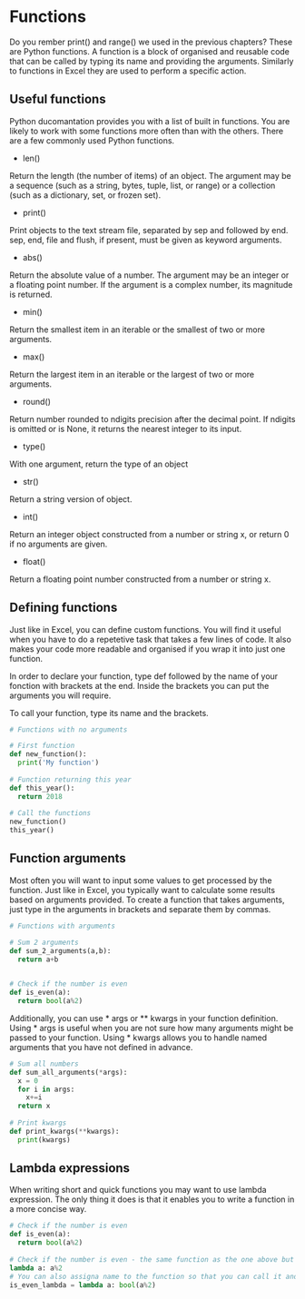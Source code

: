 # Functions

Do you rember print() and range() we used in the previous chapters? These are Python functions. A function is a block of organised and reusable code that can be called by typing its name and providing the arguments. Similarly to functions in Excel they are used to perform a specific action.

## Useful functions

Python ducomantation provides you with a list of built in functions. You are likely to work with some functions more often than with the others. There are a few commonly used Python functions.

- len()

Return the length (the number of items) of an object. The argument may be a sequence (such as a string, bytes, tuple, list, or range) or a collection (such as a dictionary, set, or frozen set).

- print()

Print objects to the text stream file, separated by sep and followed by end. sep, end, file and flush, if present, must be given as keyword arguments.

- abs()

Return the absolute value of a number. The argument may be an integer or a floating point number. If the argument is a complex number, its magnitude is returned.

- min()

Return the smallest item in an iterable or the smallest of two or more arguments.

- max()

Return the largest item in an iterable or the largest of two or more arguments.

- round()

Return number rounded to ndigits precision after the decimal point. If ndigits is omitted or is None, it returns the nearest integer to its input.

- type()

With one argument, return the type of an object

- str()

Return a string version of object.

- int()

Return an integer object constructed from a number or string x, or return 0 if no arguments are given.

- float()

Return a floating point number constructed from a number or string x.

## Defining functions

Just like in Excel, you can define custom functions. You will find it useful when you have to do a repetetive task that takes a few lines of code. It also makes your code more readable and organised if you wrap it into just one function.

In order to declare your function, type def followed by the name of your fonction with brackets at the end. Inside the brackets you can put the arguments you will require.

To call your function, type its name and the brackets.

```python
# Functions with no arguments

# First function
def new_function():
  print('My function')
  
# Function returning this year
def this_year():
  return 2018
  
# Call the functions
new_function()
this_year()
```

## Function arguments

Most often you will want to input some values to get processed by the function. Just like in Excel, you typically want to calculate some results based on arguments provided. To create a function that takes arguments, just type in the arguments in brackets and separate them by commas.

```python
# Functions with arguments

# Sum 2 arguments
def sum_2_arguments(a,b):
  return a+b
  

# Check if the number is even
def is_even(a):
  return bool(a%2)
```

Additionally, you can use * args or ** kwargs in your function definition. Using * args is useful when you are not sure how many arguments might be passed to your function. Using * kwargs allows you to handle named arguments that you have not defined in advance.

```python
# Sum all numbers
def sum_all_arguments(*args):
  x = 0
  for i in args:
    x+=i
  return x
  
# Print kwargs
def print_kwargs(**kwargs):
  print(kwargs)
```

## Lambda expressions

When writing short and quick functions you may want to use lambda expression. The only thing it does is that it enables you to write a function in a more concise way.

```python
# Check if the number is even
def is_even(a):
  return bool(a%2)
  
# Check if the number is even - the same function as the one above but expressed with lambda
lambda a: a%2
# You can also assigna name to the function so that you can call it and check if it returns the same values
is_even_lambda = lambda a: bool(a%2)
```
